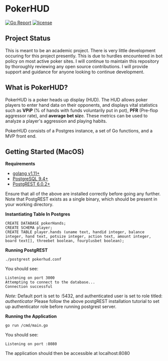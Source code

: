 # PokerHUD
[![Go Report](https://goreportcard.com/badge/github.com/wesgraham/pokerHUD)](https://goreportcard.com/report/github.com/wesgraham/pokerHUD)
[![license](https://img.shields.io/aur/license/android-studio)](https://github.com/wesgraham/pokerHUD/blob/master/LICENSE)

## Project Status
This is meant to be an academic project. There is very little development occuring for this project presently. This is due to hurdles encountered in bot policy on most active poker sites. I will continue to maintain this repository by thoroughly reviewing any open source contributions. I will provide support and guidance for anyone looking to continue development. 

## What is PokerHUD?
PokerHUD is a poker heads up display (HUD). The HUD allows poker players to enter hand data on their opponents, and displays vital statistics such as **VPiP** (% of hands with funds voluntarily put in pot), **PFR** (Pre-flop aggressor rate), and **average bet siz**e. These metrics can be used to analyze a player's aggression and playing habits. 

PokerHUD consists of a Postgres instance, a set of Go functions, and a MVP front end. 

## Getting Started (MacOS)

**Requirements**
- [golang v1.11+](https://golang.org/)
- [PostgreSQL 9.4+](https://www.postgresql.org/download/)
- [PostgREST 6.0.2+](http://postgrest.org/en/v6.0/tutorials/tut0.html)

Ensure that all of the above are installed correctly before going any further. Note that PostgREST exists as a single binary, which should be present in your working directory.

**Instantiating Table In Postgres**
```
CREATE DATABASE pokerHands;
CREATE SCHEMA player;
CREATE TABLE player.hands (uname text, handid integer, balance integer, hand text, potsize integer, action text, amount integer, board text[], threebet boolean, fourplusbet boolean);
```

**Running PostgREST**

`./postgrest pokerhud.conf`

You should see:

```
Listening on port 3000
Attempting to connect to the database...
Connection successful
```

*Note:* Default port is set to :5432, and authenticated user is set to role titled: *authenticator*
Please follow the above postgREST installation tutorial to set up authenticator role before running postgrest server.

**Running the Application**

 `go run /cmd/main.go`

You should see: 
```
Listening on port :8080
```

The application should then be accessible at localhost:8080
